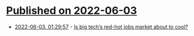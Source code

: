 # [Published on 2022-06-03](index.md)

* [2022-06-03, 01:29:57](https://news.ycombinator.com/item?id=31603119) - [Is big tech’s red-hot jobs market about to cool?](https://www.economist.com/business/2022/06/02/is-big-techs-red-hot-jobs-market-about-to-cool)
